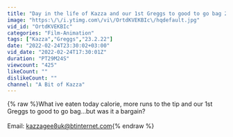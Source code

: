 ```yaml
---
title: "Day in the life of Kazza and our 1st Greggs to good to go bag 23.2.22 #caloriecounting #calories"
image: "https:\/\/i.ytimg.com\/vi\/OrtdKVEKBIc\/hqdefault.jpg"
vid_id: "OrtdKVEKBIc"
categories: "Film-Animation"
tags: ["Kazza","Greggs","23.2.22"]
date: "2022-02-24T23:30:02+03:00"
vid_date: "2022-02-24T17:30:01Z"
duration: "PT29M24S"
viewcount: "425"
likeCount: ""
dislikeCount: ""
channel: "A Bit of Kazza"
---
```

{% raw %}What ive eaten today calorie, more runs to the tip and our 1st Greggs to good to go bag...but was it a bargain? <br /><br />Email: kazzagee8uk@btinternet.com{% endraw %}
